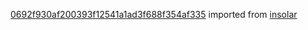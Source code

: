 [0692f930af200393f12541a1ad3f688f354af335](https://github.com/insolar/insolar/commit/0692f930af200393f12541a1ad3f688f354af335) imported from [insolar](https://github.com/insolar/insolar)
